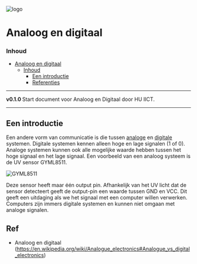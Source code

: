 ![logo](img/Kennline_NTC.png) [](logo-id)

# Analoog en digitaal[](title-id)

### Inhoud[](toc-id)

- [Analoog en digitaal](#analoog-en-digitaal)
  - [Inhoud](#inhoud)
    - [Een introductie](#een-introductie)
    - [Referenties](#referenties)

---

**v0.1.0 [](version-id)** Start document voor Analoog en Digitaal door HU IICT[](author-id).

---

## Een introductie

Een andere vorm van communicatie is die tussen [analoge](../analoog-en-digitaal/ADC/README.md) en [digitale](../analoog-en-digitaal/DAC/README.md) systemen. Digitale systemen kennen alleen hoge en lage signalen (1 of 0). Analoge systemen kunnen ook alle mogelijke waarde hebben tussen het hoge signaal en het lage signaal. Een voorbeeld van een analoog systeem is de UV sensor GYML8511. 

![GYML8511](img/gyml8511.jpg)

Deze sensor heeft maar één output pin. Afhankelijk van het UV licht dat de sensor detecteert geeft de output-pin een waarde tussen GND en VCC. Dit geeft een uitdaging als we het signaal met een computer willen verwerken. Computers zijn immers digitale systemen en kunnen niet omgaan met analoge signalen.

## Ref

- Analoog en digitaal (<https://en.wikipedia.org/wiki/Analogue_electronics#Analogue_vs_digital_electronics>)